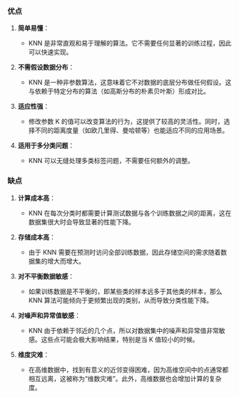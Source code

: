 ### 优点

1. **简单易懂**：
   - KNN 是非常直观和易于理解的算法。它不需要任何显著的训练过程，因此可以快速实现。

2. **不需假设数据分布**：
   - KNN 是一种非参数算法，这意味着它不对数据的底层分布做任何假设。这与依赖于特定分布的算法（如高斯分布的朴素贝叶斯）形成对比。

3. **适应性强**：
   - 修改参数  K  的值可以改变算法的行为，这提供了较高的灵活性。同时，选择不同的距离度量（如欧几里得、曼哈顿等）也能适应不同的应用场景。

4. **适用于多分类问题**：
   - KNN 可以无缝处理多类标签问题，不需要任何额外的调整。

### 缺点

1. **计算成本高**：
   - KNN 在每次分类时都需要计算测试数据与各个训练数据之间的距离，这在数据集很大时会导致显著的性能下降。

2. **存储成本高**：
   - 由于 KNN 需要在预测时访问全部训练数据，因此存储空间的需求随着数据集的增大而增大。

3. **对不平衡数据敏感**：
   - 如果训练数据是不平衡的，即某些类的样本远多于其他类的样本，那么 KNN 算法可能倾向于更频繁出现的类别，从而导致分类性能下降。

4. **对噪声和异常值敏感**：
   - KNN 由于依赖于邻近的几个点，所以对数据集中的噪声和异常值非常敏感。这些点可能会极大影响结果，特别是当  K  值较小的时候。

5. **维度灾难**：
   - 在高维数据中，找到有意义的近邻变得困难，因为高维空间中的点通常都相互远离，这被称为“维数灾难”。此外，高维数据也会增加计算的复杂度。
